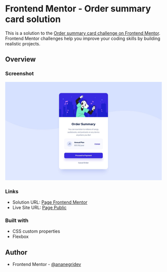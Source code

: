 # Frontend Mentor - Order summary card solution

This is a solution to the [Order summary card challenge on Frontend Mentor](https://www.frontendmentor.io/challenges/order-summary-component-QlPmajDUj). Frontend Mentor challenges help you improve your coding skills by building realistic projects. 

## Overview

### Screenshot

![](https://github.com/ananegridev/frontendmentor-order-summary-component/blob/main/images/desktop-design.jpg)

### Links

- Solution URL: [Page Frontend Mentor]()
- Live Site URL: [Page Public](https://frontendmentor-order-summary-component-sandy.vercel.app/)

### Built with

- CSS custom properties
- Flexbox

## Author

- Frontend Mentor - [@ananegridev](https://www.frontendmentor.io/profile/ananegridev)
